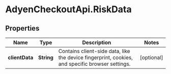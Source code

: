 # AdyenCheckoutApi.RiskData

## Properties

Name | Type | Description | Notes
------------ | ------------- | ------------- | -------------
**clientData** | **String** | Contains client-side data, like the device fingerprint, cookies, and specific browser settings. | [optional] 


